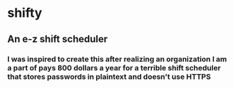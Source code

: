 # shifty
## An e-z shift scheduler
### I was inspired to create this after realizing an organization I am a part of pays 800 dollars a year for a terrible shift scheduler that stores passwords in plaintext and doesn't use HTTPS
